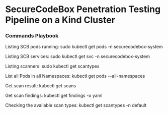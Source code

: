 # SecureCodeBox Penetration Testing Pipeline on a Kind Cluster


### Commands Playbook 
Listing SCB pods running:
    sudo kubectl get pods -n securecodebox-system

Listing SCB services:
    sudo kubectl get svc -n securecodebox-system

Listing scanners:
    sudo kubectl get scantypes

List all Pods in all Namespaces:
    kubectl get pods --all-namespaces

Get scan result:
    kubectl get scans

Get scan findings:
    kubectl get findings -o yaml

Checking the available scan types:
    kubectl get scantypes -n default
